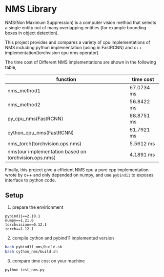 # NMS Library

NMS(Non Maximum Suppression) is a computer vision method that selects a single entity out of many overlapping entities (for example bounding boxes in object detection).

This project provides and compares a variety of cpu implementations of NMS including python implementation (using in FastRCNN) and c++ implementation(torchvision cpu nms operator).


The time cost of Different NMS implementations are shown in the following table,

| function                                             | time cost  |
| ---------------------------------------------------- | ---------- |
| nms_method1                                          | 67.0734 ms |
| nms_method2                                          | 56.8422 ms |
| py_cpu_nms(FastRCNN)                                 | 68.8751 ms |
| cython_cpu_nms(FastRCNN)                             | 61.7921 ms |
| nms_torch(torchvision.ops.nms)                       | 5.5612 ms  |
| nms(our implementation based on torchvision.ops.nms) | 4.1891 ms  |


Finally, this project give a efficient NMS cpu a pure cpp implementation wrote by c++ and only depended on numpy, and use `pybind11` to exposes interface to python code.


## Setup

1. prepare the envirionment

```
pybind11==2.10.1
numpy==1.21.6
torchvision==0.12.1
torch==1.12.1
```

2. compile cython and pybind11 implemented version

```bash
bash pybind11_nms/build.sh
bash cython_nms/build.sh
```

3. compare time cost on your machine

```
python test_nms.py
```
